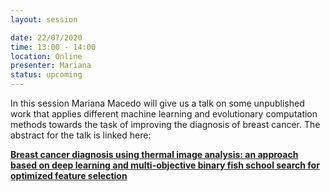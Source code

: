 ```yaml
---
layout: session

date: 22/07/2020
time: 13:00 - 14:00
location: Online
presenter: Mariana
status: upcoming
---
```

In this session Mariana Macedo will give us a talk on some unpublished work that applies different machine learning and evolutionary computation methods towards the task of improving the diagnosis of breast cancer. The abstract for the talk is linked here:<br/>

**[Breast cancer diagnosis using thermal image analysis: an approach based on deep learning and multi-objective binary fish school search for optimized feature selection](papers/0030-breast-cancer-diagnosis-using-thermal-image-analysis)**